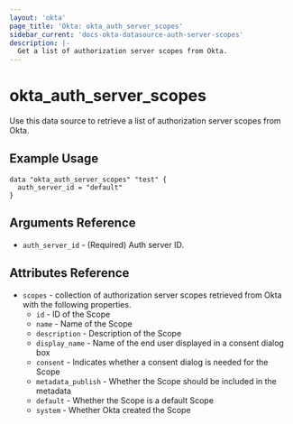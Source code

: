 ```yaml
---
layout: 'okta'
page_title: 'Okta: okta_auth_server_scopes'
sidebar_current: 'docs-okta-datasource-auth-server-scopes'
description: |-
  Get a list of authorization server scopes from Okta.
---
```


# okta_auth_server_scopes

Use this data source to retrieve a list of authorization server scopes from Okta.

## Example Usage

```hcl
data "okta_auth_server_scopes" "test" {
  auth_server_id = "default"
}
```

## Arguments Reference

- `auth_server_id` - (Required) Auth server ID.

## Attributes Reference

- `scopes` - collection of authorization server scopes retrieved from Okta with the following properties.
  - `id` - ID of the Scope
  - `name` - Name of the Scope
  - `description` - Description of the Scope
  - `display_name` - Name of the end user displayed in a consent dialog box
  - `consent` - Indicates whether a consent dialog is needed for the Scope
  - `metadata_publish` - Whether the Scope should be included in the metadata
  - `default` - Whether the Scope is a default Scope
  - `system` - Whether Okta created the Scope
